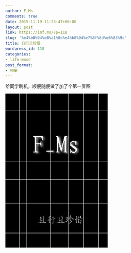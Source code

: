 ```yaml
---
author: F_Ms
comments: true
date: 2015-11-19 11:23:47+00:00
layout: post
link: https://imf.ms/?p=118
slug: '%e4%b8%94%e8%a1%8c%e4%b8%94%e7%8f%8d%e6%83%9c'
title: 且行且珍惜
wordpress_id: 118
categories:
- life-mood
post_format:
- 相册
---
```


给同学刷机，顺便随便做了加了个第一屏图

![6630593876189535873](/img/post/wp/2015/11/6630593876189535873.jpeg)
